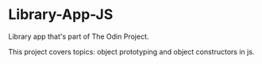 # Library-App-JS
Library app that's part of The Odin Project.

This project covers topics: object prototyping and object constructors in js.